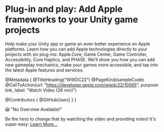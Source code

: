 # Plug-in and play: Add Apple frameworks to your Unity game projects

Help make your Unity app or game an even better experience on Apple platforms. Learn how you can add Apple technologies directly to your projects with six plug-ins: Apple.Core, Game Center, Game Controller, Accessibility, Core Haptics, and PHASE. We'll show you how you can add new gameplay mechanics, make your games more accessible, and tap into the latest Apple features and services.

@Metadata {
   @TitleHeading("WWDC22")
   @PageKind(sampleCode)
   @CallToAction(url: "https://developer.apple.com/wwdc22/10065", purpose: link, label: "Watch Video (26 min)")

   @Contributors {
      @GitHubUser(<replace this with your GitHub handle>)
   }
}

😱 "No Overview Available!"

Be the hero to change that by watching the video and providing notes! It's super easy:
 [Learn More…](https://wwdcnotes.com/documentation/wwdcnotes/contributing)
